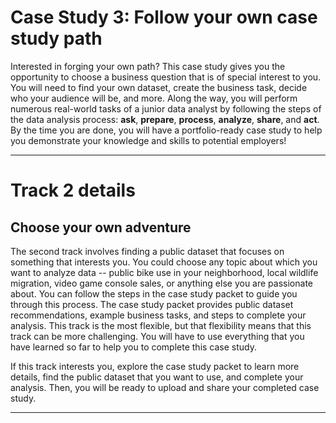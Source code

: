 # Case Study 3: Follow your own case study path

Interested in forging your own path? This case study gives you the opportunity to choose a business question that is of special interest to you. You will need to find your own dataset, create the business task, decide who your audience will be, and more. Along the way, you will perform numerous real-world tasks of a junior data analyst by following the steps of the data analysis process: **ask**, **prepare**, **process**, **analyze**, **share**, and **act**. By the time you are done, you will have a portfolio-ready case study to help you demonstrate your knowledge and skills to potential employers!
- - - 
# Track 2 details

## Choose your own adventure

The second track involves finding a public dataset that focuses on something that interests you. You could choose any topic about which you want to analyze data -- public bike use in your neighborhood, local wildlife migration, video game console sales, or anything else you are passionate about. You can follow the steps in the case study packet to guide you through this process. The case study packet provides public dataset recommendations, example business tasks, and steps to complete your analysis. This track is the most flexible, but that flexibility means that this track can be more challenging. You will have to use everything that you have learned so far to help you to complete this case study. 

If this track interests you, explore the case study packet to learn more details, find the public dataset that you want to use, and complete your analysis. Then, you will be ready to upload and share your completed case study.
- - -